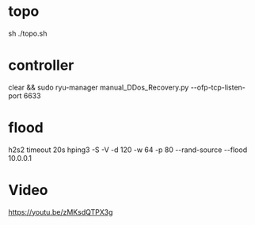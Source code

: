 # topo
sh ./topo.sh


# controller
clear && sudo ryu-manager manual_DDos_Recovery.py   --ofp-tcp-listen-port 6633


# flood
 h2s2 timeout 20s hping3 -S -V -d 120 -w 64 -p 80 --rand-source --flood 10.0.0.1
 
 # Video
 https://youtu.be/zMKsdQTPX3g

